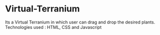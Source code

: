 # Virtual-Terranium

Its a Virtual Terranium in which user can drag and drop the desired plants.
Technologies used : HTML, CSS and Javascript
